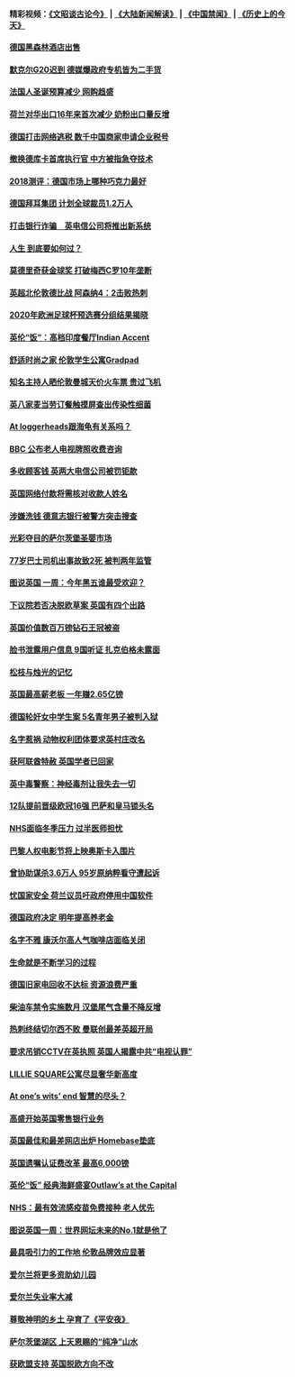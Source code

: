 #### 精彩视频：[《文昭谈古论今》](https://github.com/gfw-breaker/wenzhao/blob/master/README.md?t=12052131) | [《大陆新闻解读》](https://github.com/gfw-breaker/ntdtv-comedy/blob/master/README.md?t=12052131) | [《中国禁闻》](https://github.com/gfw-breaker/ntdtv-news/blob/master/README.md?t=12052131) | [《历史上的今天》](https://github.com/gfw-breaker/today-in-history/blob/master/README.md?t=12052131) 

#### [德国黑森林酒店出售](../pages/nsc974/n10893286.md?t=12052131) 

#### [默克尔G20迟到 德媒爆政府专机皆为二手货](../pages/nsc974/n10892503.md?t=12052131) 

#### [法国人圣诞预算减少 网购趋盛](../pages/nsc974/n10892541.md?t=12052131) 

#### [荷兰对华出口16年来首次减少 奶粉出口量反增](../pages/nsc974/n10892601.md?t=12052131) 

#### [德国打击网络逃税 数千中国商家申请企业税号](../pages/nsc974/n10892430.md?t=12052131) 

#### [撤换德库卡首席执行官 中方被指急夺技术](../pages/nsc974/n10891177.md?t=12052131) 

#### [2018测评：德国市场上哪种巧克力最好](../pages/nsc974/n10891102.md?t=12052131) 

#### [德国拜耳集团 计划全球裁员1.2万人](../pages/nsc974/n10891082.md?t=12052131) 

#### [打击银行诈骗　英电信公司将推出新系统](../pages/nsc974/n10890987.md?t=12052131) 

#### [人生 到底要如何过？](../pages/nsc974/n10890980.md?t=12052131) 

#### [莫德里奇获金球奖 打破梅西C罗10年垄断](../pages/nsc974/n10890252.md?t=12052131) 

#### [英超北伦敦德比战 阿森纳4：2击败热刺](../pages/nsc974/n10887322.md?t=12052131) 

#### [2020年欧洲足球杯预选赛分组结果揭晓](../pages/nsc974/n10887348.md?t=12052131) 

#### [英伦“饭”：高档印度餐厅Indian Accent](../pages/nsc974/n10887152.md?t=12052131) 

#### [舒适时尚之家 伦敦学生公寓Gradpad](../pages/nsc974/n10887125.md?t=12052131) 

#### [知名主持人晒伦敦曼城天价火车票 贵过飞机](../pages/nsc974/n10887062.md?t=12052131) 

#### [英八家麦当劳订餐触摸屏查出传染性细菌](../pages/nsc974/n10886684.md?t=12052131) 

#### [At loggerheads跟海龟有关系吗？](../pages/nsc974/n10883586.md?t=12052131) 

#### [BBC 公布老人电视牌照收费咨询](../pages/nsc974/n10883556.md?t=12052131) 

#### [多收顾客钱 英两大电信公司被罚钜款](../pages/nsc974/n10883526.md?t=12052131) 

#### [英国网络付款将需核对收款人姓名](../pages/nsc974/n10883510.md?t=12052131) 

#### [涉嫌洗钱 德意志银行被警方突击搜查](../pages/nsc974/n10881516.md?t=12052131) 

#### [光彩夺目的萨尔茨堡圣婴市场](../pages/nsc974/n10881904.md?t=12052131) 

#### [77岁巴士司机出事故致2死 被判两年监管](../pages/nsc974/n10881843.md?t=12052131) 

#### [图说英国 一周：今年黑五谁最受欢迎？](../pages/nsc974/n10881815.md?t=12052131) 

#### [下议院若否决脱欧草案 英国有四个出路](../pages/nsc974/n10881130.md?t=12052131) 

#### [英国价值数百万镑钻石王冠被盗](../pages/nsc974/n10881169.md?t=12052131) 

#### [脸书泄露用户信息 9国听证 扎克伯格未露面](../pages/nsc974/n10881125.md?t=12052131) 

#### [松枝与烛光的记忆](../pages/nsc974/n10881139.md?t=12052131) 

#### [英国最高薪老板 一年赚2.65亿镑](../pages/nsc974/n10881230.md?t=12052131) 

#### [德国轮奸女中学生案 5名青年男子被判入狱](../pages/nsc974/n10880979.md?t=12052131) 

#### [名字惹祸  动物权利团体要求英村庄改名](../pages/nsc974/n10881160.md?t=12052131) 

#### [获阿联酋特赦 英国学者已回家](../pages/nsc974/n10881153.md?t=12052131) 

#### [英中毒警察：神经毒剂让我失去一切](../pages/nsc974/n10881143.md?t=12052131) 

#### [12队提前晋级欧冠16强 巴萨和皇马锁头名](../pages/nsc974/n10880196.md?t=12052131) 

#### [NHS面临冬季压力 过半医师担忧](../pages/nsc974/n10879741.md?t=12052131) 

#### [巴黎人权电影节将上映奥斯卡入围片](../pages/nsc974/n10878917.md?t=12052131) 

#### [曾协助谋杀3.6万人 95岁原纳粹看守遭起诉](../pages/nsc974/n10878873.md?t=12052131) 

#### [忧国家安全 荷兰议员吁政府停用中国软件](../pages/nsc974/n10878705.md?t=12052131) 

#### [德国政府决定 明年提高养老金](../pages/nsc974/n10877273.md?t=12052131) 

#### [名字不雅 康沃尔高人气咖啡店面临关闭](../pages/nsc974/n10877462.md?t=12052131) 

#### [生命就是不断学习的过程](../pages/nsc974/n10877459.md?t=12052131) 

#### [德国旧家电回收不达标 资源浪费严重](../pages/nsc974/n10877132.md?t=12052131) 

#### [柴油车禁令实施数月 汉堡尾气含量不降反增](../pages/nsc974/n10877082.md?t=12052131) 

#### [热刺终结切尔西不败 曼联创最差英超开局](../pages/nsc974/n10873883.md?t=12052131) 

#### [要求吊销CCTV在英执照 英国人揭露中共“电视认罪”](../pages/nsc974/n10873615.md?t=12052131) 

#### [LILLIE SQUARE公寓尽显奢华新高度](../pages/nsc974/n10873631.md?t=12052131) 

#### [At one’s wits’ end 智慧的尽头？](../pages/nsc974/n10871446.md?t=12052131) 

#### [高盛开始英国零售银行业务](../pages/nsc974/n10871431.md?t=12052131) 

#### [英国最佳和最差网店出炉 Homebase垫底](../pages/nsc974/n10871402.md?t=12052131) 

#### [英国遗嘱认证费改革 最高6,000镑](../pages/nsc974/n10871381.md?t=12052131) 

#### [英伦“饭” 经典海鲜盛宴Outlaw’s at the Capital](../pages/nsc974/n10871348.md?t=12052131) 

#### [NHS：最有效流感疫苗免费接种 老人优先](../pages/nsc974/n10871342.md?t=12052131) 

#### [图说英国一周：世界网坛未来的No.1就是他了](../pages/nsc974/n10871298.md?t=12052131) 

#### [最具吸引力的工作地 伦敦品牌效应显著](../pages/nsc974/n10871267.md?t=12052131) 

#### [爱尔兰将更多资助幼儿园](../pages/nsc974/n10870662.md?t=12052131) 

#### [爱尔兰失业率大减](../pages/nsc974/n10870646.md?t=12052131) 

#### [尊敬神明的乡土 孕育了《平安夜》](../pages/nsc974/n10870591.md?t=12052131) 

#### [萨尔茨堡湖区 上天恩赐的“纯净”山水](../pages/nsc974/n10870541.md?t=12052131) 

#### [获欧盟支持 英国脱欧方向不改](../pages/nsc974/n10868925.md?t=12052131) 

